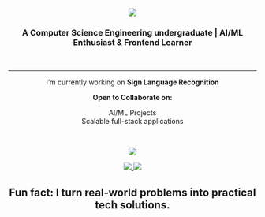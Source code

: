 <h1 align="center">
    <img src="https://readme-typing-svg.herokuapp.com/?font=Righteous&size=35&center=true&vCenter=true&width=500&height=70&duration=4000&lines=Hi+There!+👋;+I'm+Krish+Sharma!;" />
</h1>

<h3 align="center">A Computer Science Engineering undergraduate | AI/ML Enthusiast & Frontend Learner</h3>
<br/>

---

<div align="center">
 
  I’m currently working on **Sign Language Recognition**
 

 **Open to Collaborate on:**
 
 AI/ML Projects  
 Scalable full-stack applications

 <div>
<br/>

 ![](https://nirzak-streak-stats.vercel.app/?user=KrishSharma1903&theme=dark&hide_border=false)<br/>



<div align="center"> 
   <a href="mailto:Krishsharma1903@gmail.com">
    <img src="https://img.shields.io/badge/Gmail-333333?style=for-the-badge&logo=gmail&logoColor=red" />
  </a>
  <a href="https://www.linkedin.com/in/krish-sharma-082893332/" target="_blank">
    <img src="https://img.shields.io/badge/LinkedIn-0077B5?style=for-the-badge&logo=linkedin&logoColor=white" target="_blank" />
  </a>

  Fun fact: I turn real-world problems into practical tech solutions.
---
